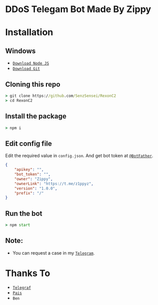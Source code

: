 # DDoS Telegam Bot Made By Zippy

# Installation

## Windows
* [`Download Node JS`](https://nodejs.org/en/download/)
* [`Download Git`](https://git-scm.com/download/win)


## Cloning this repo
```cmd
> git clone https://github.com/SenzSensei/RexonC2
> cd RexonC2
```

## Install the package
```cmd
> npm i
```

## Edit config file
Edit the required value in `config.json`. And get bot token at [`@BotFather`](http://t.me/BotFather).
```json
{
    "apikey": "",
    "bot_token": "",
    "owner": "Zippy",
    "ownerLink": "https://t.me/z1ppyz",
    "version": "1.0.0",
    "prefix": "/"
}
```

## Run the bot
```cmd
> npm start
```

## Note:
* You can request a case in my [`Telegram`](https://t.me/z1ppyz).

# Thanks To
* [`Telegraf`](https://github.com/telegraf/telegraf)
* [`Pais`](https://github.com/Paiiss)
* `Ben`
